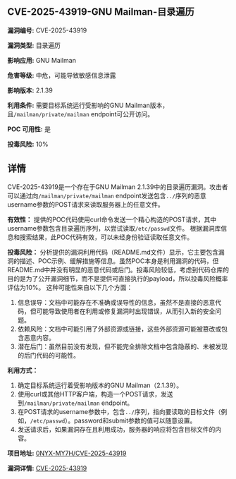 ## CVE-2025-43919-GNU Mailman-目录遍历

**漏洞编号:** CVE-2025-43919

**漏洞类型:** 目录遍历

**影响应用:** GNU Mailman

**危害等级:** 中危，可能导致敏感信息泄露

**影响版本:** 2.1.39

**利用条件:** 需要目标系统运行受影响的GNU Mailman版本，且`/mailman/private/mailman` endpoint可公开访问。

**POC 可用性:** 是

**投毒风险:** 10%

## 详情

CVE-2025-43919是一个存在于GNU Mailman 2.1.39中的目录遍历漏洞。攻击者可以通过向`/mailman/private/mailman` endpoint发送包含`../`序列的恶意username参数的POST请求来读取服务器上的任意文件。

**有效性：**
提供的POC代码使用curl命令发送一个精心构造的POST请求，其中username参数包含目录遍历序列，以尝试读取`/etc/passwd`文件。 根据漏洞库信息和搜索结果，此POC代码有效，可以未经身份验证读取任意文件。

**投毒风险：**
分析提供的漏洞利用代码（README.md文件）显示，它主要包含漏洞的描述、POC示例、缓解措施等信息。虽然POC本身是利用漏洞的代码，但README.md中并没有明显的恶意代码或后门。投毒风险较低，考虑到代码仓库的目的是为了公开漏洞细节，而不是提供可直接执行的payload，所以投毒风险概率评估为10%。 这种可能性来自以下几个方面：
  1. 信息误导：文档中可能存在不准确或误导性的信息，虽然不是直接的恶意代码，但可能导致使用者在利用或修复漏洞时出现错误，从而引入新的安全问题。
  2. 依赖风险：文档中可能引用了外部资源或链接，这些外部资源可能被篡改或包含恶意内容。
  3. 潜在后门：虽然目前没有发现，但不能完全排除文档中包含隐蔽的、未被发现的后门代码的可能性。

**利用方式：**
1.  确定目标系统运行着受影响版本的GNU Mailman（2.1.39）。
2.  使用curl或其他HTTP客户端，构造一个POST请求，发送到`/mailman/private/mailman` endpoint。
3.  在POST请求的username参数中，包含`../`序列，指向要读取的目标文件（例如，`/etc/passwd`）。password和submit参数的值可以随意设置。
4.  发送请求后，如果漏洞存在且利用成功，服务器的响应将包含目标文件的内容。

**项目地址:** [0NYX-MY7H/CVE-2025-43919](https://github.com/0NYX-MY7H/CVE-2025-43919)

**漏洞详情:** [CVE-2025-43919](https://nvd.nist.gov/vuln/detail/CVE-2025-43919)